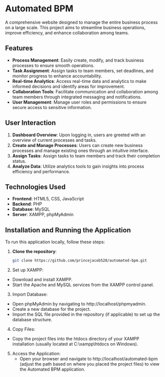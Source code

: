 # Automated BPM

A comprehensive website designed to manage the entire business process on a large scale. This project aims to streamline business operations, improve efficiency, and enhance collaboration among teams.

## Features

- **Process Management**: Easily create, modify, and track business processes to ensure smooth operations.
- **Task Assignment**: Assign tasks to team members, set deadlines, and monitor progress to enhance accountability.
- **Real-time Analytics**: Access real-time data and analytics to make informed decisions and identify areas for improvement.
- **Collaboration Tools**: Facilitate communication and collaboration among team members through integrated messaging and notifications.
- **User Management**: Manage user roles and permissions to ensure secure access to sensitive information.

## User Interaction

1. **Dashboard Overview**: Upon logging in, users are greeted with an overview of current processes and tasks.
2. **Create and Manage Processes**: Users can create new business processes and manage existing ones through an intuitive interface.
3. **Assign Tasks**: Assign tasks to team members and track their completion status.
4. **Analyze Data**: Utilize analytics tools to gain insights into process efficiency and performance.

## Technologies Used

- **Frontend**: HTML5, CSS, JavaScript
- **Backend**: PHP
- **Database**: MySQL
- **Server**: XAMPP, phpMyAdmin

## Installation and Running the Application

To run this application locally, follow these steps:

1. **Clone the repository**:

   ```bash
   git clone https://github.com/princejacob528/automated-bpm.git
2. Set up XAMPP:
  - Download and install XAMPP.
  - Start the Apache and MySQL services from the XAMPP control panel.
3. Import Database:
  - Open phpMyAdmin by navigating to http://localhost/phpmyadmin.
  - Create a new database for the project.
  - Import the SQL file provided in the repository (if applicable) to set up the database structure.
4. Copy Files:
  - Copy the project files into the htdocs directory of your XAMPP installation (usually located at C:\xampp\htdocs on Windows).
5. Access the Application:
   - Open your browser and navigate to http://localhost/automated-bpm (adjust the path based on where you placed the project files) to view the Automated BPM application.
